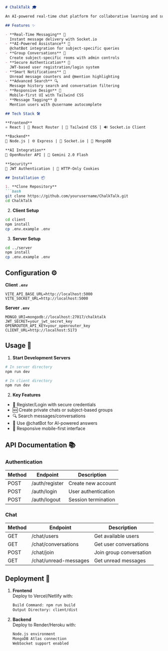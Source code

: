 ```markdown
# ChalkTalk 🎓

An AI-powered real-time chat platform for collaborative learning and subject-specific discussions.

## Features ✨

- **Real-Time Messaging** 💬  
  Instant message delivery with Socket.io
- **AI-Powered Assistance** 🤖  
  @chatBot integration for subject-specific queries
- **Group Conversations** 👥  
  Create subject-specific rooms with admin controls
- **Secure Authentication** 🔐  
  JWT-based user registration/login system
- **Smart Notifications** 🔔  
  Unread message counters and @mention highlighting
- **Advanced Search** 🔍  
  Message history search and conversation filtering
- **Responsive Design** 📱  
  Mobile-first UI with Tailwind CSS
- **Message Tagging** @  
  Mention users with @username autocomplete

## Tech Stack 🛠️

**Frontend**  
⚛️ React | 📱 React Router | 🎨 Tailwind CSS | 🔊 Socket.io Client

**Backend**  
🚀 Node.js | 🌐 Express | 🔌 Socket.io | 🍃 MongoDB

**AI Integration**  
🧠 OpenRouter API | 🤖 Gemini 2.0 Flash

**Security**  
🔑 JWT Authentication | 🍪 HTTP-Only Cookies

## Installation 📦

1. **Clone Repository**
```bash
git clone https://github.com/yourusername/ChalkTalk.git
cd ChalkTalk
```

2. **Client Setup**
```bash
cd client
npm install
cp .env.example .env
```

3. **Server Setup**
```bash
cd ../server
npm install
cp .env.example .env
```

## Configuration ⚙️

**Client `.env`**
```env
VITE_API_BASE_URL=http://localhost:5000
VITE_SOCKET_URL=http://localhost:5000
```

**Server `.env`**
```env
MONGO_URI=mongodb://localhost:27017/chalktalk
JWT_SECRET=your_jwt_secret_key
OPENROUTER_API_KEY=your_openrouter_key
CLIENT_URL=http://localhost:5173
```

## Usage 🚀

1. **Start Development Servers**
```bash
# In server directory
npm run dev

# In client directory
npm run dev
```

2. **Key Features**
- 👤 Register/Login with secure credentials
- 🆕 Create private chats or subject-based groups
- 🔍 Search messages/conversations
- 🤖 Use @chatBot for AI-powered answers
- 📱 Responsive mobile-first interface

## API Documentation 📚

### Authentication
| Method | Endpoint       | Description          |
|--------|----------------|----------------------|
| POST   | /auth/register | Create new account   |
| POST   | /auth/login    | User authentication |
| POST   | /auth/logout   | Session termination  |

### Chat
| Method | Endpoint            | Description                     |
|--------|---------------------|---------------------------------|
| GET    | /chat/users         | Get available users            |
| GET    | /chat/conversations | Get user conversations         |
| POST   | /chat/join          | Join group conversation        |
| GET    | /chat/unread-messages | Get unread messages          |

## Deployment 🚢

1. **Frontend**  
   Deploy to Vercel/Netlify with:
   ```bash
   Build Command: npm run build
   Output Directory: client/dist
   ```

2. **Backend**  
   Deploy to Render/Heroku with:
   ```bash
   Node.js environment
   MongoDB Atlas connection
   WebSocket support enabled
   ```

```
